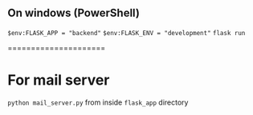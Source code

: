 ## On windows (PowerShell)

`$env:FLASK_APP = "backend"`
`$env:FLASK_ENV = "development"`
`flask run`

=====================

# For mail server

`python mail_server.py` from inside `flask_app` directory
